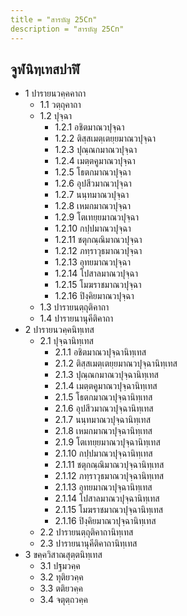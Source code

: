 ```yaml
---
title = "สารบัญ 25Cn"
description = "สารบัญ 25Cn"
---
```


## จูฬนิทฺเทสปาฬิ

- 1 ปารายนวคฺคคาถา
  - 1.1 วตฺถุคาถา
  - 1.2 ปุจฺฉา
    - 1.2.1 อชิตมาณวปุจฺฉา
    - 1.2.2 ติสฺสเมตฺเตยฺยมาณวปุจฺฉา
    - 1.2.3 ปุณฺณกมาณวปุจฺฉา
    - 1.2.4 เมตฺตคูมาณวปุจฺฉา
    - 1.2.5 โธตกมาณวปุจฺฉา
    - 1.2.6 อุปสีวมาณวปุจฺฉา
    - 1.2.7 นนฺทมาณวปุจฺฉา
    - 1.2.8 เหมกมาณวปุจฺฉา
    - 1.2.9 โตเทยฺยมาณวปุจฺฉา
    - 1.2.10 กปฺปมาณวปุจฺฉา
    - 1.2.11 ชตุกณฺณิมาณวปุจฺฉา
    - 1.2.12 ภทฺราวุธมาณวปุจฺฉา
    - 1.2.13 อุทยมาณวปุจฺฉา
    - 1.2.14 โปสาลมาณวปุจฺฉา
    - 1.2.15 โมฆราชมาณวปุจฺฉา
    - 1.2.16 ปิงฺคิยมาณวปุจฺฉา
  - 1.3 ปารายนตฺถุติคาถา
  - 1.4 ปารายนานุคีติคาถา
- 2 ปารายนวคฺคนิทฺเทส
  - 2.1 ปุจฺฉานิทฺเทส
    - 2.1.1 อชิตมาณวปุจฺฉานิทฺเทส
    - 2.1.2 ติสฺสเมตฺเตยฺยมาณวปุจฺฉานิทฺเทส
    - 2.1.3 ปุณฺณกมาณวปุจฺฉานิทฺเทส
    - 2.1.4 เมตฺตคูมาณวปุจฺฉานิทฺเทส
    - 2.1.5 โธตกมาณวปุจฺฉานิทฺเทส
    - 2.1.6 อุปสีวมาณวปุจฺฉานิทฺเทส
    - 2.1.7 นนฺทมาณวปุจฺฉานิทฺเทส
    - 2.1.8 เหมกมาณวปุจฺฉานิทฺเทส
    - 2.1.9 โตเทยฺยมาณวปุจฺฉานิทฺเทส
    - 2.1.10 กปฺปมาณวปุจฺฉานิทฺเทส
    - 2.1.11 ชตุกณฺณิมาณวปุจฺฉานิทฺเทส
    - 2.1.12 ภทฺราวุธมาณวปุจฺฉานิทฺเทส
    - 2.1.13 อุทยมาณวปุจฺฉานิทฺเทส
    - 2.1.14 โปสาลมาณวปุจฺฉานิทฺเทส
    - 2.1.15 โมฆราชมาณวปุจฺฉานิทฺเทส
    - 2.1.16 ปิงฺคิยมาณวปุจฺฉานิทฺเทส
  - 2.2 ปารายนตฺถุติคาถานิทฺเทส
  - 2.3 ปารายนานุคีติคาถานิทฺเทส
- 3 ขคฺควิสาณสุตฺตนิทฺเทส
  - 3.1 ปฐมวคฺค
  - 3.2 ทุติยวคฺค
  - 3.3 ตติยวคฺค
  - 3.4 จตุตฺถวคฺค